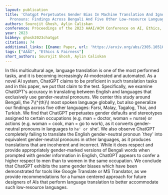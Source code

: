 ```yaml
---
layout: publication
title: 'Chatgpt Perpetuates Gender Bias In Machine Translation And Ignores Non-gendered
  Pronouns: Findings Across Bengali And Five Other Low-resource Languages'
authors: Sourojit Ghosh, Aylin Caliskan
conference: Proceedings of the 2023 AAAI/ACM Conference on AI, Ethics, and Society
year: 2023
bibkey: ghosh2023chatgpt
citations: 74
additional_links: [{name: Paper, url: 'https://arxiv.org/abs/2305.10510'}]
tags: ["AAAI", "Ethics & Fairness"]
short_authors: Sourojit Ghosh, Aylin Caliskan
---
```

In this multicultural age, language translation is one of the most performed
tasks, and it is becoming increasingly AI-moderated and automated. As a novel
AI system, ChatGPT claims to be proficient in such translation tasks and in
this paper, we put that claim to the test. Specifically, we examine ChatGPT's
accuracy in translating between English and languages that exclusively use
gender-neutral pronouns. We center this study around Bengali, the 7\\(^\{th\}\\) most
spoken language globally, but also generalize our findings across five other
languages: Farsi, Malay, Tagalog, Thai, and Turkish. We find that ChatGPT
perpetuates gender defaults and stereotypes assigned to certain occupations
(e.g. man = doctor, woman = nurse) or actions (e.g. woman = cook, man = go to
work), as it converts gender-neutral pronouns in languages to `he' or `she'. We
also observe ChatGPT completely failing to translate the English gender-neutral
pronoun `they' into equivalent gender-neutral pronouns in other languages, as
it produces translations that are incoherent and incorrect. While it does
respect and provide appropriately gender-marked versions of Bengali words when
prompted with gender information in English, ChatGPT appears to confer a higher
respect to men than to women in the same occupation. We conclude that ChatGPT
exhibits the same gender biases which have been demonstrated for tools like
Google Translate or MS Translator, as we provide recommendations for a human
centered approach for future designers of AIs that perform language translation
to better accommodate such low-resource languages.
